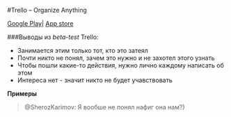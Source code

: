 #Trello – Organize Anything 


[Google Play](https://play.google.com/store/apps/details?id=com.trello&hl=ru)|
[App store](https://itunes.apple.com/ru/app/trello-organize-anything/id461504587?mt=8)


###Выводы из *beta-test* Trello:

- Занимается этим только тот, кто это затеял
- Почти никто не понял, зачем это нужно и не захотел этого узнать 
- Чтобы пошли какие-то действия, нужно лично каждому написать об этом
- Интереса нет - значит никто не будет учавствовать

**Примеры**
>@SherozKarimov: Я вообше не понял нафиг она нам?)


